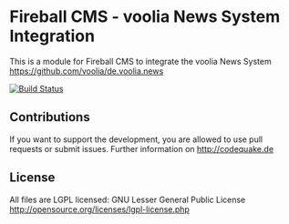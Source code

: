 Fireball CMS - voolia News System Integration
====================

This is a module for Fireball CMS to integrate the voolia News System 
https://github.com/voolia/de.voolia.news

[![Build Status](https://travis-ci.org/codeQuake/Fireball_News_Voolia.svg?branch=master)](https://travis-ci.org/codeQuake/Fireball_News_Voolia)

Contributions
----------------
If you want to support the development, you are allowed to use pull requests or submit issues. Further information on http://codequake.de


License
----------------
All files are LGPL licensed: GNU Lesser General Public License http://opensource.org/licenses/lgpl-license.php
